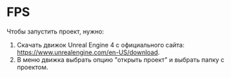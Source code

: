 # FPS
 
Чтобы запустить проект, нужно:
1. Скачать движок Unreal Engine 4 с официального сайта: https://www.unrealengine.com/en-US/download.
2. В меню движка выбрать опцию "открыть проект" и выбрать папку с проектом.
